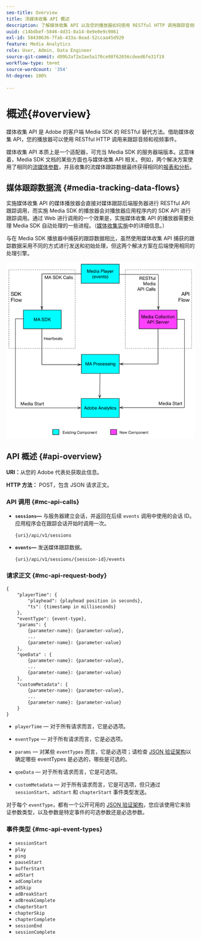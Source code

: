 ```yaml
---
seo-title: Overview
title: 流媒体收集 API 概述
description: 了解媒体收集 API 以及您的播放器如何使用 RESTful HTTP 调用跟踪音频和视频事件。
uuid: c14bdbef-5846-4d31-8a14-8e9e0e9c9861
exl-id: 58430636-7fab-433a-8ead-52ccaa45d920
feature: Media Analytics
role: User, Admin, Data Engineer
source-git-commit: d89b2af2e2ae5a170ce98f62656cdeed6fe31f19
workflow-type: tm+mt
source-wordcount: '354'
ht-degree: 100%

---
```


# 概述{#overview}

媒体收集 API 是 Adobe 的客户端 Media SDK 的 RESTful 替代方法。借助媒体收集 API，您的播放器可以使用 RESTful HTTP 调用来跟踪音频和视频事件。

媒体收集 API 本质上是一个适配器，可充当 Media SDK 的服务器端版本。这意味着，Media SDK 文档的某些方面也与媒体收集 API 相关。例如，两个解决方案使用了相同的[流媒体参数](/help/metrics-and-metadata/audio-video-parameters.md)，并且收集的流媒体跟踪数据最终获得相同的[报表和分析](/help/media-reports/media-reports-enable.md)。

## 媒体跟踪数据流 {#media-tracking-data-flows}

实施媒体收集 API 的媒体播放器会直接对媒体跟踪后端服务器进行 RESTful API 跟踪调用，而实施 Media SDK 的播放器会对播放器应用程序内的 SDK API 进行跟踪调用。通过 Web 进行调用的一个效果是，实施媒体收集 API 的播放器需要处理 Media SDK 自动处理的一些进程。（[媒体收集实施](mc-api-impl/mc-api-quick-start.md)中的详细信息。）

与在 Media SDK 播放器中捕获的跟踪数据相比，虽然使用媒体收集 API 捕获的跟踪数据采用不同的方式进行发送和初始处理，但这两个解决方案在后端使用相同的处理引擎。

![](assets/col_api_overview_simple.png)

## API 概述 {#api-overview}

**URI：**&#x200B;从您的 Adobe 代表处获取此信息。

**HTTP 方法：** POST，包含 JSON 请求正文。

### API 调用 {#mc-api-calls}

* **`sessions`—** 与服务器建立会话，并返回在后续 `events` 调用中使用的会话 ID。应用程序会在跟踪会话开始时调用一次。

   ```
   {uri}/api/v1/sessions
   ```

* **`events`—** 发送媒体跟踪数据。

   ```
   {uri}/api/v1/sessions/{session-id}/events
   ```

### 请求正文 {#mc-api-request-body}

```
{
    "playerTime": {
        "playhead": {playhead position in seconds},
        "ts": {timestamp in milliseconds}
    },
    "eventType": {event-type},
    "params": {
        {parameter-name}: {parameter-value},
        ...
        {parameter-name}: {parameter-value}
    },
    "qoeData" : {
        {parameter-name}: {parameter-value},
        ...
        {parameter-name}: {parameter-value}
    },
    "customMetadata": {
        {parameter-name}: {parameter-value},
        ...
        {parameter-name}: {parameter-value}
    }
}
```

* `playerTime` — 对于所有请求而言，它是必选项。
* `eventType` — 对于所有请求而言，它是必选项。
* `params` — 对某些 `eventTypes` 而言，它是必选项；请检查 [JSON 验证架构](mc-api-ref/mc-api-json-validation.md)以确定哪些 eventTypes 是必选的，哪些是可选的。

* `qoeData` — 对于所有请求而言，它是可选项。
* `customMetadata` — 对于所有请求而言，它是可选项，但只通过 `sessionStart`、`adStart` 和 `chapterStart` 事件类型发送。

对于每个 `eventType`，都有一个公开可用的 [JSON 验证架构](mc-api-ref/mc-api-json-validation.md)，您应该使用它来验证参数类型，以及参数是特定事件的可选参数还是必选参数。

### 事件类型 {#mc-api-event-types}

* `sessionStart`
* `play`
* `ping`
* `pauseStart`
* `bufferStart`
* `adStart`
* `adComplete`
* `adSkip`
* `adBreakStart`
* `adBreakComplete`
* `chapterStart`
* `chapterSkip`
* `chapterComplete`
* `sessionEnd`
* `sessionComplete`
